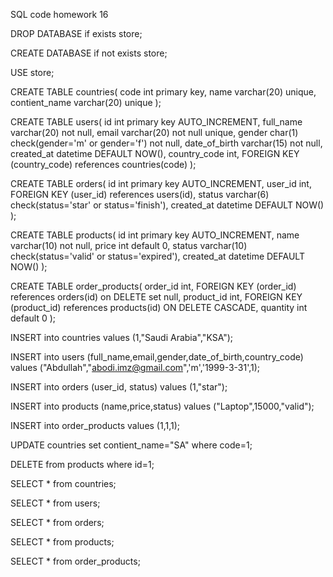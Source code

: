 SQL code homework 16

DROP DATABASE if exists store;

CREATE DATABASE if not exists store;

USE store;

CREATE TABLE countries(
code int primary key,
name varchar(20) unique,
contient_name varchar(20) unique
);

CREATE TABLE users(
id int primary key AUTO_INCREMENT,
full_name varchar(20) not null,
email varchar(20) not null unique,
gender char(1) check(gender='m' or gender='f') not null,
date_of_birth varchar(15) not null,
created_at datetime DEFAULT NOW(),
country_code int,
FOREIGN KEY (country_code) references countries(code)
);

CREATE TABLE orders(
id int primary key AUTO_INCREMENT,
user_id int,
FOREIGN KEY (user_id) references users(id),
status varchar(6) check(status='star' or status='finish'),
created_at datetime	DEFAULT NOW()
);

CREATE TABLE products(
id int primary key AUTO_INCREMENT,
name varchar(10) not null,
price int default 0,
status varchar(10) check(status='valid' or status='expired'),
created_at datetime	DEFAULT NOW()
);

CREATE TABLE order_products(
order_id int,
FOREIGN KEY (order_id) references orders(id) on DELETE set null,
product_id int,
FOREIGN KEY (product_id) references products(id) ON DELETE CASCADE,
quantity int default 0
);


INSERT into countries values (1,"Saudi Arabia","KSA");

INSERT into users (full_name,email,gender,date_of_birth,country_code) values ("Abdullah","abodi.imz@gmail.com",'m','1999-3-31',1);

INSERT into orders (user_id, status) values (1,"star");

INSERT into products (name,price,status) values ("Laptop",15000,"valid");

INSERT into order_products values (1,1,1);

UPDATE countries set contient_name="SA" where code=1;

DELETE from products where id=1;

SELECT * from countries;

SELECT * from users;

SELECT * from orders;

SELECT * from products;

SELECT * from order_products;




